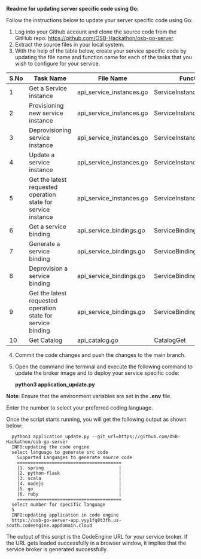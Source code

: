 **Readme for updating server specific code using Go:**

Follow the instructions below to update your server specific code using Go:

1. Log into your Github account and clone the source code from the GitHub repo: https://github.com/OSB-Hackathon/osb-go-server.
2. Extract the source files in your local system.
3. With the help of the table below, create your service specific code by updating the file name and function name for each of the tasks that you wish to configure for your service.

| S.No | Task Name                                                     | File Name                | Function Name                   |
| ---- | ------------------------------------------------------------- | ------------------------ | ------------------------------- |
| 1    | Get a Service instance                                        | api_service_instances.go | ServiceInstanceGet              |
| 2    | Provisioning new service instance                             | api_service_instances.go | ServiceInstanceProvision        |
| 3    | Deprovisioning service instance                               | api_service_instances.go | ServiceInstanceDeprovision      |
| 4    | Update a service instance                                     | api_service_instances.go | ServiceInstanceUpdate           |
| 5    | Get the latest requested operation state for service instance | api_service_instances.go | ServiceInstanceLastOperationGet |
| 6    | Get a service binding                                         | api_service_bindings.go  | ServiceBindingGet               |
| 7    | Generate a service binding                                    | api_service_bindings.go  | ServiceBindingBinding           |
| 8    | Deprovision a service binding                                 | api_service_bindings.go  | ServiceBindingUnbinding         |
| 9    | Get the latest requested operation state for service binding  | api_service_bindings.go  | ServiceBindingLastOperationGet  |
| 10   | Get Catalog                                                   | api_catalog.go           | CatalogGet                      |

4. Commit the code changes and push the changes to the main branch.
5. Open the command line terminal and execute the following command to update the broker image and to deploy your service specific code:

   **python3 application_update.py**

**Note**: Ensure that the environment variables are set in the **.env** file.

Enter the number to select your preferred coding language.

Once the script starts running, you will get the following output as shown below:

      python3 application_update.py --git_url=https://github.com/OSB-Hackathon/osb-go-server
      INFO:updating the code engine
      select language to generate src code
        Supported Languages to generate source code
        =======================================
        |1. spring                            |
        |2. python-flask                      |
        |3. scala                             |
        |4. nodejs                            |
        |5. go                                |
        |6. ruby                              |
        =======================================
      select number for specific language
      5
      INFO:updating application in code engine
      https://osb-go-server-app.vyy1fq8t3fh.us-south.codeengine.appdomain.cloud

The output of this script is the CodeEngine URL for your service broker. If the URL gets loaded successfully in a browser window, it implies that the service broker is generated successfully.
